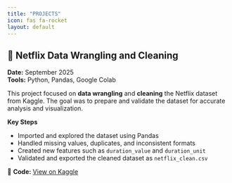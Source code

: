```yaml
---
title: "PROJECTS"
icon: fas fa-rocket
layout: default
---
```


## 🧩 Netflix Data Wrangling and Cleaning 
**Date:** September 2025  
**Tools:** Python, Pandas, Google Colab  

This project focused on **data wrangling** and **cleaning** the Netflix dataset from Kaggle. 
The goal was to prepare and validate the dataset for accurate analysis and visualization.

**Key Steps**
- Imported and explored the dataset using Pandas  
- Handled missing values, duplicates, and inconsistent formats  
- Created new features such as `duration_value` and `duration_unit`  
- Validated and exported the cleaned dataset as `netflix_clean.csv`

🔗 **Code:** [View on Kaggle](https://www.kaggle.com/code/carolinemurithi/caroline-murithi-cs-da02-25052)

